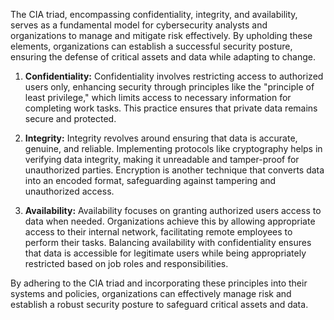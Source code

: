 The CIA triad, encompassing confidentiality, integrity, and availability, serves as a fundamental model for cybersecurity analysts and organizations to manage and mitigate risk effectively. By upholding these elements, organizations can establish a successful security posture, ensuring the defense of critical assets and data while adapting to change.

1. **Confidentiality:**
   Confidentiality involves restricting access to authorized users only, enhancing security through principles like the "principle of least privilege," which limits access to necessary information for completing work tasks. This practice ensures that private data remains secure and protected.

2. **Integrity:**
   Integrity revolves around ensuring that data is accurate, genuine, and reliable. Implementing protocols like cryptography helps in verifying data integrity, making it unreadable and tamper-proof for unauthorized parties. Encryption is another technique that converts data into an encoded format, safeguarding against tampering and unauthorized access.

3. **Availability:**
   Availability focuses on granting authorized users access to data when needed. Organizations achieve this by allowing appropriate access to their internal network, facilitating remote employees to perform their tasks. Balancing availability with confidentiality ensures that data is accessible for legitimate users while being appropriately restricted based on job roles and responsibilities.

By adhering to the CIA triad and incorporating these principles into their systems and policies, organizations can effectively manage risk and establish a robust security posture to safeguard critical assets and data.